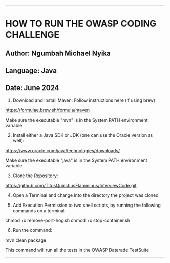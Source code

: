 -----------------------------------------------------------------------------------------------------------


# HOW TO RUN THE OWASP CODING CHALLENGE

## Author:    Ngumbah Michael Nyika
## Language:  Java
## Date:      June 2024

1. Download and Install Maven: Follow instructions here (if using brew)

https://formulae.brew.sh/formula/maven

Make sure the executable "mvn" is in the System PATH environment variable


2. Install either a Java SDK or JDK (one can use the Oracle version as well):

https://www.oracle.com/java/technologies/downloads/ 

Make sure the executable "java" is in the System PATH environment variable


3. Clone the Repository: 

https://github.com/TitusQuinctiusFlamininus/InterviewCode.git


4. Open a Terminal and change into the directory the project was cloned


5. Add Execution Permission to two shell scripts, by running the following commands on a terminal:

chmod +x remove-port-hog.sh
chmod +x stop-container.sh


6. Run the command: 

mvn clean package

This command will run all the tests in the OWASP Datarade TestSuite


-----------------------------------------------------------------------------------------------------------


